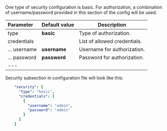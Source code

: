 One type of security configuration is basic. 
For authorization, a combination of username/password provided in this section of the config will be used.


|**Parameter**|**Default value**|**Description**|
|:-|:-|-
| type               | **basic**                      | Type of authorization.       |
| credentials        |                                | List of allowed credentials. |
| ... username       | **username**                   | Username for authorization.  |
| ... password       | **password**                   | Password for authorization.  |
|---

Security subsection in configuration file will look like this: 
```yaml
    "security": [
      "type": "basic",
      "credentials": [
        {
          "username": "admin",
          "password": "admin"
        }
      ]
    ]
```
